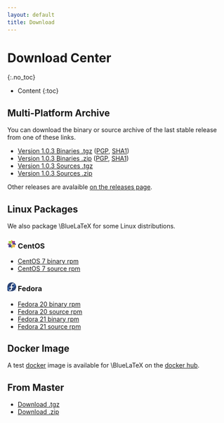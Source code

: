 ```yaml
---
layout: default
title: Download
---
```


Download Center
===============
{:.no_toc}

* Content
{:toc}

Multi-Platform Archive
----------------------

You can download the binary or source archive of the last stable release from one of these links.

 - [Version 1.0.3 Binaries .tgz](https://github.com/gnieh/bluelatex/releases/download/v1.0.3/bluelatex-1.0.3.tgz) ([PGP](https://github.com/gnieh/bluelatex/releases/download/v1.0.3/bluelatex-1.0.3.tgz.asc), [SHA1](https://github.com/gnieh/bluelatex/releases/download/v1.0.3/bluelatex-1.0.3.tgz.sha1))
 - [Version 1.0.3 Binaries .zip](https://github.com/gnieh/bluelatex/releases/download/v1.0.3/bluelatex-1.0.3.zip) ([PGP](https://github.com/gnieh/bluelatex/releases/download/v1.0.3/bluelatex-1.0.3.zip.asc), [SHA1](https://github.com/gnieh/bluelatex/releases/download/v1.0.3/bluelatex-1.0.3.zip.sha1))
 - [Version 1.0.3 Sources .tgz](https://github.com/gnieh/bluelatex/archive/v1.0.3.tar.gz)
 - [Version 1.0.3 Sources .zip](https://github.com/gnieh/bluelatex/archive/v1.0.3.zip)

Other releases are avalaible [on the releases page](https://github.com/gnieh/bluelatex/releases/).

Linux Packages
--------------

We also package \BlueLaTeX for some Linux distributions.

### ![CentOS logo](/images/centos.png) CentOS

 - [CentOS 7 binary rpm](http://ares.ptitoliv.net/bluelatex/bluelatex-1.0.2-1.el7.centos.x86_64.rpm)
 - [CentOS 7 source rpm](http://ares.ptitoliv.net/bluelatex/bluelatex-1.0.2-1.el7.centos.src.rpm)

### ![Fedora logo](/images/fedora.png) Fedora

 - [Fedora 20 binary rpm](http://ares.ptitoliv.net/bluelatex/bluelatex-1.0.2-1.fc20.x86_64.rpm)
 - [Fedora 20 source rpm](http://ares.ptitoliv.net/bluelatex/bluelatex-1.0.2-1.fc20.src.rpm)
 - [Fedora 21 binary rpm](http://ares.ptitoliv.net/bluelatex/bluelatex-1.0.2-1.fc21.x86_64.rpm)
 - [Fedora 21 source rpm](http://ares.ptitoliv.net/bluelatex/bluelatex-1.0.2-1.fc21.src.rpm)

Docker Image
------------

A test [docker](https://www.docker.com/) image is available for \BlueLaTeX on the [docker hub](https://registry.hub.docker.com/u/ptitoliv/bluelatex/).

From Master
-----------

 - [Download .tgz](https://github.com/gnieh/bluelatex/tarball/master)
 - [Download .zip](https://github.com/gnieh/bluelatex/zipball/master)

